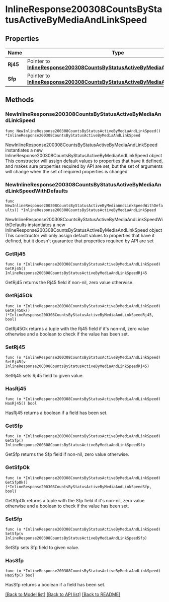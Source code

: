 # InlineResponse200308CountsByStatusActiveByMediaAndLinkSpeed

## Properties

Name | Type | Description | Notes
------------ | ------------- | ------------- | -------------
**Rj45** | Pointer to [**InlineResponse200308CountsByStatusActiveByMediaAndLinkSpeedRj45**](InlineResponse200308CountsByStatusActiveByMediaAndLinkSpeedRj45.md) |  | [optional] 
**Sfp** | Pointer to [**InlineResponse200308CountsByStatusActiveByMediaAndLinkSpeedSfp**](InlineResponse200308CountsByStatusActiveByMediaAndLinkSpeedSfp.md) |  | [optional] 

## Methods

### NewInlineResponse200308CountsByStatusActiveByMediaAndLinkSpeed

`func NewInlineResponse200308CountsByStatusActiveByMediaAndLinkSpeed() *InlineResponse200308CountsByStatusActiveByMediaAndLinkSpeed`

NewInlineResponse200308CountsByStatusActiveByMediaAndLinkSpeed instantiates a new InlineResponse200308CountsByStatusActiveByMediaAndLinkSpeed object
This constructor will assign default values to properties that have it defined,
and makes sure properties required by API are set, but the set of arguments
will change when the set of required properties is changed

### NewInlineResponse200308CountsByStatusActiveByMediaAndLinkSpeedWithDefaults

`func NewInlineResponse200308CountsByStatusActiveByMediaAndLinkSpeedWithDefaults() *InlineResponse200308CountsByStatusActiveByMediaAndLinkSpeed`

NewInlineResponse200308CountsByStatusActiveByMediaAndLinkSpeedWithDefaults instantiates a new InlineResponse200308CountsByStatusActiveByMediaAndLinkSpeed object
This constructor will only assign default values to properties that have it defined,
but it doesn't guarantee that properties required by API are set

### GetRj45

`func (o *InlineResponse200308CountsByStatusActiveByMediaAndLinkSpeed) GetRj45() InlineResponse200308CountsByStatusActiveByMediaAndLinkSpeedRj45`

GetRj45 returns the Rj45 field if non-nil, zero value otherwise.

### GetRj45Ok

`func (o *InlineResponse200308CountsByStatusActiveByMediaAndLinkSpeed) GetRj45Ok() (*InlineResponse200308CountsByStatusActiveByMediaAndLinkSpeedRj45, bool)`

GetRj45Ok returns a tuple with the Rj45 field if it's non-nil, zero value otherwise
and a boolean to check if the value has been set.

### SetRj45

`func (o *InlineResponse200308CountsByStatusActiveByMediaAndLinkSpeed) SetRj45(v InlineResponse200308CountsByStatusActiveByMediaAndLinkSpeedRj45)`

SetRj45 sets Rj45 field to given value.

### HasRj45

`func (o *InlineResponse200308CountsByStatusActiveByMediaAndLinkSpeed) HasRj45() bool`

HasRj45 returns a boolean if a field has been set.

### GetSfp

`func (o *InlineResponse200308CountsByStatusActiveByMediaAndLinkSpeed) GetSfp() InlineResponse200308CountsByStatusActiveByMediaAndLinkSpeedSfp`

GetSfp returns the Sfp field if non-nil, zero value otherwise.

### GetSfpOk

`func (o *InlineResponse200308CountsByStatusActiveByMediaAndLinkSpeed) GetSfpOk() (*InlineResponse200308CountsByStatusActiveByMediaAndLinkSpeedSfp, bool)`

GetSfpOk returns a tuple with the Sfp field if it's non-nil, zero value otherwise
and a boolean to check if the value has been set.

### SetSfp

`func (o *InlineResponse200308CountsByStatusActiveByMediaAndLinkSpeed) SetSfp(v InlineResponse200308CountsByStatusActiveByMediaAndLinkSpeedSfp)`

SetSfp sets Sfp field to given value.

### HasSfp

`func (o *InlineResponse200308CountsByStatusActiveByMediaAndLinkSpeed) HasSfp() bool`

HasSfp returns a boolean if a field has been set.


[[Back to Model list]](../README.md#documentation-for-models) [[Back to API list]](../README.md#documentation-for-api-endpoints) [[Back to README]](../README.md)


